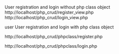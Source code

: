 User registration and login without php class object
http://localhost/php_crud/register_view.php
http://localhost/php_crud/login_view.php

user User registration and login with php class object

http://localhost/php_crud/phpclass/register.php

http://localhost/php_crud/phpclass/login.php
